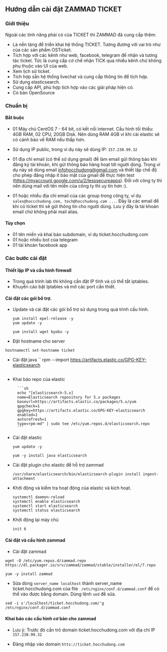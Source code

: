 ## Hướng dẫn cài đặt ZAMMAD TICKET

### Giới thiệu

Ngoài các tính năng phải có của TICKET thì ZAMMAD đã cung cấp thêm:

- Là nền tảng để triển khai hệ thống TICKET. Tương đương với vai trò như của các sản phẩm OSTicket.
- Tích hợp với các kênh như web, facebook, telegram để nhận và tương tác ticket. Tức là cung cấp cơ chế nhận TICK qua nhiều kênh chứ không phụ thuộc vào UI của web.
- Xem lịch sử ticket.
- Tích hợp sẵn hệ thống livechat và cung cấp thông tin để tích hợp.
- Sử dụng elasticsearch.
- Cung cấp API, phù hợp tích hợp vào các giải pháp hiện có.
- Có bản OpenSource

### Chuẩn bị

#### Bắt buộc
- 01 Máy chủ CentOS 7 - 64 bit, có kết nối internet.  Cấu hình tối thiểu: 4GB RAM, 02 CPU, 20GB Disk. Nên dùng RAM 4GB vì khi cài elastic sẽ có cảnh báo về RAM nếu thấp hơn.

- Sử dụng IP public, trong ví dụ này sẽ dùng IP: `157.230.99.32`

- 01 địa chỉ email (có thể sử dụng gmail) để làm email gửi thông báo khi đăng ký tài khoản, khi gửi thông báo hàng hoạt tới người dùng. Trong ví dụ này sẽ dùng email infohocchudong@gmail.com và thiết lập chế độ cho phép đăng nhập ít bảo mật của gmail để thực hiện test (https://myaccount.google.com/u/2/lesssecureapps). Đối với công ty thì nên dùng mail với tên miền của công ty thì uy tín hơn :).


- 01 hoặc nhiều địa chỉ email của các group trong công ty, ví dụ `sales@hoccchudong.com, tech@hocchudong.com ...`. Đây là các email để khi có ticket thì sẽ gửi thông tin cho người dùng. Lưu ý đây là tài khoản email chứ không phải mail alias.

#### Tùy chọn
- 01 tên miền và khai báo subdomain, ví dụ ticket.hocchudong.com
- 01 hoặc nhiều bot của telegram
- 01 tài khoản facebook app

### Các bước cài đặt

#### Thiết lập IP và cấu hình firewall

- Trong quá trình lab thì không cần đặt IP tĩnh và có thể tắt iptables.
- Khuyến cáo bật Iptables và mở các port cần thiết.


#### Cài đặt các gói bổ trợ.

- Update và cài đặt các gói bổ trợ sử dụng trong quá trình cấu hình.
	```
	yum install epel-release -y
	yum update -y

	yum install wget byobu -y
	```
	
- Đặt hostname cho server

```
hostnamectl set-hostname ticket
```	

- Cài đặt java
	``
	rpm --import https://artifacts.elastic.co/GPG-KEY-elasticsearch
	```

- Khai báo repo của elastic

		```sh
		echo "[elasticsearch-5.x]
		name=Elasticsearch repository for 5.x packages
		baseurl=https://artifacts.elastic.co/packages/5.x/yum
		gpgcheck=1
		gpgkey=https://artifacts.elastic.co/GPG-KEY-elasticsearch
		enabled=1
		autorefresh=1
		type=rpm-md" | sudo tee /etc/yum.repos.d/elasticsearch.repo
		```

- Cài đặt elastic
	```
	yum update -y

	yum -y install java elasticsearch
	```

- Cài đặt plugin cho elastic để hỗ trợ zammad
	```
	/usr/share/elasticsearch/bin/elasticsearch-plugin install ingest-attachment
	```

- Khởi động và kiểm tra hoạt động của elastic và kích hoạt.
	```
	systemctl daemon-reload
	systemctl enable elasticsearch
	systemctl start elasticsearch
	systemctl status elasticsearch
	````

- Khởi động lại máy chủ

	```
	init 6
	```
	
#### Cài đặt và cấu hình zammad

- Cài đặt zammad

```
wget -O /etc/yum.repos.d/zammad.repo https://dl.packager.io/srv/zammad/zammad/stable/installer/el/7.repo

yum -y install zammad
```

- Sửa dòng `server_name localhost` thành server_name ticket.hocchudong.com của  file ` /etc/nginx/conf.d/zammad.conf` để có thể vào được bằng domain. Dùng lệnh `sed` để sửa.


```
sed -i s'/localhost/ticket.hocchudong.com/'g  /etc/nginx/conf.d/zammad.conf
```

#### Khai báo các cấu hình cơ bản cho zammad

- Lưu ý: Trước đó cần trỏ domain ticket.hocchudong.com với địa chỉ IP `157.230.99.32`

- Đăng nhập vào domain `htts://ticket.hocchudong.com`




